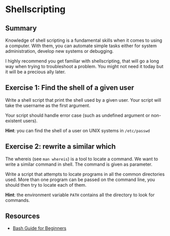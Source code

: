# Shellscripting

## Summary

Knowledge of shell scripting is a fundamental skills when it comes to using
a computer. With them, you can automate simple tasks either for system
administration, develop new systems or debugging.

I highly recommend you get familiar with shellscripting, that will go
a long way when trying to troubleshoot a problem. You might not need
it today but it will be a precious ally later.

## Exercise 1: Find the shell of a given user

Write a shell script that print the shell used by a given user.
Your script will take the username as the first argument.

Your script should handle error case (such as undefined argument or non-existent users).


**Hint**: you can find the shell of a user on UNIX systems in `/etc/passwd`


## Exercise 2: rewrite a similar which

The whereis (see `man whereis`) is a tool to locate a command. We want to write
a similar command in shell. The command is given as parameter.

Write a script that attempts to locate programs in all the common directories
used. More than one program can be passed on the command line, you should
then try to locate each of them.

**Hint**: the environment variable `PATH` contains all the directory to look for commands.

## Resources

 * [Bash Guide for Beginners](http://tldp.org/LDP/Bash-Beginners-Guide/html/)
